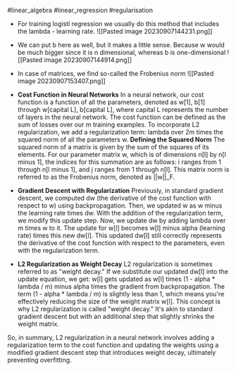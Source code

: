 #linear_algebra #linear_regression #regularisation 

- For training logisti regression we usually do this method that includes the lambda - learning rate.
![[Pasted image 20230907144231.png]]
- We can put b here as well, but it makes a little sense. Because w would be much bigger since it is n dimensional, whereas b is one-dimensional
![[Pasted image 20230907144914.png]]
- In case of matrices, we find so-called the Frobenius norm
![[Pasted image 20230907153407.png]]
- **Cost Function in Neural Networks** In a neural network, our cost function is a function of all the parameters, denoted as w[1], b[1] through w[capital L], b[capital L], where capital L represents the number of layers in the neural network. The cost function can be defined as the sum of losses over our m training examples. To incorporate L2 regularization, we add a regularization term: lambda over 2m times the squared norm of all the parameters w.
  **Defining the Squared Norm** The squared norm of a matrix is given by the sum of the squares of its elements. For our parameter matrix w, which is of dimensions n[l] by n[l minus 1], the indices for this summation are as follows: i ranges from 1 through n[l minus 1], and j ranges from 1 through n[l]. This matrix norm is referred to as the Frobenius norm, denoted as ||w||_F.
- **Gradient Descent with Regularization** Previously, in standard gradient descent, we computed dw (the derivative of the cost function with respect to w) using backpropagation. Then, we updated w as w minus the learning rate times dw. With the addition of the regularization term, we modify this update step.
  Now, we update dw by adding lambda over m times w to it. The update for w[l] becomes w[l] minus alpha (learning rate) times this new dw[l]. This updated dw[l] still correctly represents the derivative of the cost function with respect to the parameters, even with the regularization term.

- **L2 Regularization as Weight Decay** L2 regularization is sometimes referred to as "weight decay." If we substitute our updated dw[l] into the update equation, we get:
  w[l] gets updated as w[l] times (1 - alpha * lambda / m) minus alpha times the gradient from backpropagation.
  The term (1 - alpha * lambda / m) is slightly less than 1, which means you're effectively reducing the size of the weight matrix w[l]. This concept is why L2 regularization is called "weight decay." It's akin to standard gradient descent but with an additional step that slightly shrinks the weight matrix.

So, in summary, L2 regularization in a neural network involves adding a regularization term to the cost function and updating the weights using a modified gradient descent step that introduces weight decay, ultimately preventing overfitting.
